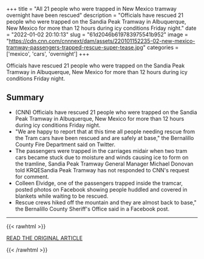 +++
title = "All 21 people who were trapped in New Mexico tramway overnight have been rescued"
description = "Officials have rescued 21 people who were trapped on the Sandia Peak Tramway in Albuquerque, New Mexico for more than 12 hours during icy conditions Friday night."
date = "2022-01-02 20:10:13"
slug = "61d2046b619783975541b952"
image = "https://cdn.cnn.com/cnnnext/dam/assets/220101152235-02-new-mexico-tramway-passengers-trapped-rescue-super-tease.jpg"
categories = ['mexico', 'cars', 'overnight']
+++

Officials have rescued 21 people who were trapped on the Sandia Peak Tramway in Albuquerque, New Mexico for more than 12 hours during icy conditions Friday night.

## Summary

- (CNN) Officials have rescued 21 people who were trapped on the Sandia Peak Tramway in Albuquerque, New Mexico for more than 12 hours during icy conditions Friday night.
- "We are happy to report that at this time all people needing rescue from the Tram cars have been rescued and are safely at base," the Bernalillo County Fire Department said on Twitter.
- The passengers were trapped in the carriages midair when two tram cars became stuck due to moisture and winds causing ice to form on the tramline, Sandia Peak Tramway General Manager Michael Donovan told KRQESandia Peak Tramway has not responded to CNN's request for comment.
- Colleen Elvidge, one of the passengers trapped inside the tramcar, posted photos on Facebook showing people huddled and covered in blankets while waiting to be rescued.
- Rescue crews hiked off the mountain and they are almost back to base," the Bernalillo County Sheriff's Office said in a Facebook post.

---

{{< rawhtml >}}
  <p class="article-category">
    <a target="_blank" href="https://us.cnn.com/2022/01/01/us/new-mexico-tramway-passengers-trapped-rescue/index.html">READ THE ORIGINAL ARTICLE</a>
  </p>
{{< /rawhtml >}}

